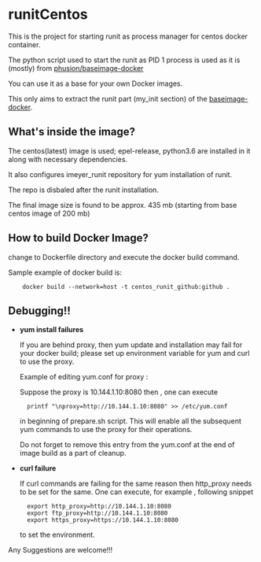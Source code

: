 
# runitCentos

This is the project for starting runit as process manager for centos docker container.

The python script used to start the runit as PID 1 process is used as it is (mostly) from [phusion/baseimage-docker](https://github.com/phusion/baseimage-docker)

You can use it as a base for your own Docker images.

This only aims to extract the runit part (my_init section) of the [baseimage-docker](https://github.com/phusion/baseimage-docker).

## What's inside the image?

The centos(latest) image is used; epel-release, python3.6 are installed in it along with necessary dependencies.

It also configures imeyer_runit repository for yum installation of runit.

The repo is disbaled after the runit installation.

The final image size is found to be approx. 435 mb (starting from base centos image of 200 mb)

## How to build Docker Image?

change to Dockerfile directory and execute the docker build command.

Sample example of docker build is:

        docker build --network=host -t centos_runit_github:github .

## Debugging!!

* **yum install failures**

   If you are behind proxy, then yum update and installation may fail for your docker build; please set up environment variable for yum and curl to use the proxy.

   Example of editing yum.conf for proxy :

   Suppose the proxy is 10.144.1.10:8080 then , one can execute

        printf "\nproxy=http://10.144.1.10:8080" >> /etc/yum.conf

   in beginning of prepare.sh script. This will enable all the subsequent yum commands to use the proxy for their operations.

   Do not forget to remove this entry from the yum.conf at the end of image build as a part of cleanup.

* **curl failure**

   If curl commands are failing for the same reason then http_proxy needs to be set for the same.
   One can execute, for example , following snippet

        export http_proxy=http://10.144.1.10:8080
        export ftp_proxy=http://10.144.1.10:8080
        export https_proxy=https://10.144.1.10:8080

   to set the environment.

Any Suggestions are welcome!!!